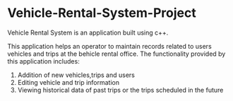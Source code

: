 # Vehicle-Rental-System-Project
Vehicle Rental System is an application built using c++.

This application helps an operator to maintain records related to users vehicles and trips at the behicle rental office. The functionality provided by this application includes:
  1. Addition of new vehicles,trips and users
  2. Editing vehicle and trip information
  3. Viewing historical data of past trips or the trips scheduled in the future
